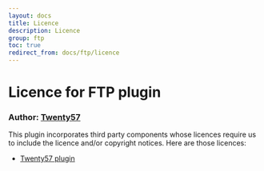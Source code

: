 ```yaml
---
layout: docs
title: Licence
description: Licence
group: ftp
toc: true
redirect_from: docs/ftp/licence
---
```

# Licence for FTP plugin

### Author: [Twenty57](http://www.twenty57.com)

This plugin incorporates third party components whose licences require us to include the licence and/or copyright notices. Here are those licences:

- [Twenty57 plugin](https://linx.software/plugins/builtin/licence/)
